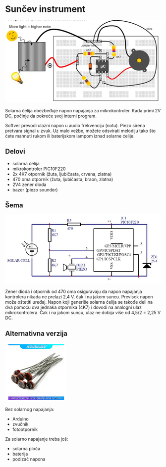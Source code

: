# Sunčev instrument

![](../slike/suncev-intrument.jpg)

Solarna ćelija obezbeđuje napon napajanja za mikrokontroler. Kada primi 2V DC, počinje da pokreće svoj interni program.

Softver prevodi ulazni napon u audio frekvenciju (notu). Piezo sirena pretvara signal u zvuk. Uz malo vežbe, možete odsvirati melodiju tako što ćete mahnuti rukom ili baterijskom lampom iznad solarne ćelije.

## Delovi

- solarna ćelija
- mikrokontroler PIC10F220
- 2x 4K7 otpornik (žuta, ljubičasta, crvena, zlatna)
- 470 oma otpornik (žuta, ljubičasta, braon, zlatna)
- 2V4 zener dioda
- bazer (piezo sounder)

## Šema

![](../slike/suncev-intrument-shema.jpg)

Zener dioda i otpornik od 470 oma osiguravaju da napon napajanja kontrolera nikada ne prelazi 2,4 V, čak i na jakom suncu. Previsok napon može oštetiti uređaj. Napon koji generiše solarna ćelija se takođe deli na dva pomoću dva jednaka otpornika (4K7) i dovodi na analogni ulaz mikrokontrolera. Čak i na jakom suncu, ulaz ne dobija više od 4,5/2 = 2,25 V DC.

## Alternativna verzija

![](../slike/komponente/fotootpornici.png)

Bez solarnog napajanja: 
- Arduino 
- zvučnik
- fotootpornik

Za solarno napajanje treba još:
- solarna ploča
- baterija
- podizač napona
